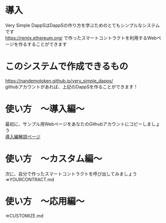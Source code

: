 # 導入
Very Simple DappSはDappSの作り方を学ぶためのとてもシンプルなシステムです  
https://remix.ethereum.org/ で作ったスマートコントラクトを利用するWebページを作るすることができます

# このシステムで作成できるもの
https://nandemotoken.github.io/very_simple_dapps/  
githubアカウントがあれば、上記のDappSを作ることができます！



# 使い方　～導入編～
最初に、サンプル用WebページをあなたのGithubアカウントにコピーしましょう  
[導入編解説ページ](lecture/01.md)

# 使い方　～カスタム編～
次に、自分で作ったスマートコントラクトを呼び出してみましょう
⇒YOURCONTRACT.md

# 使い方　～応用編～
⇒CUSTOMIZE.md


